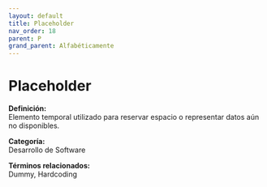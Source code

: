 ```yaml
---
layout: default
title: Placeholder
nav_order: 18
parent: P
grand_parent: Alfabéticamente
---
```


# Placeholder

**Definición:**  
Elemento temporal utilizado para reservar espacio o representar datos aún no disponibles.

**Categoría:**  
Desarrollo de Software  

  


**Términos relacionados:**  
Dummy, Hardcoding
